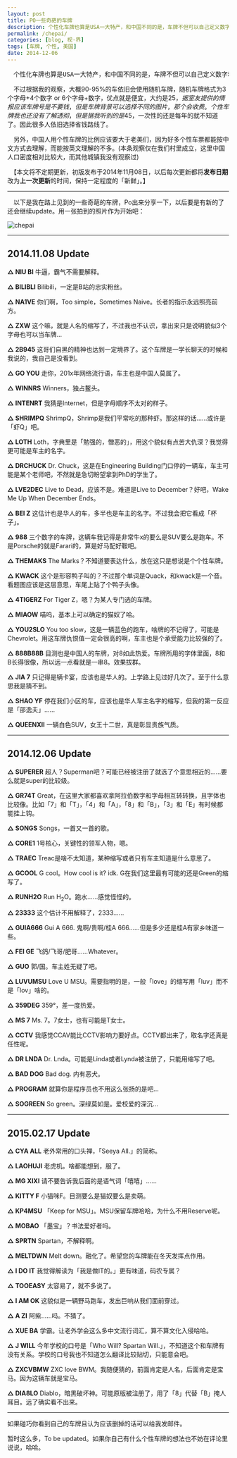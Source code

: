 ```yaml
---
layout: post
title: PO一些奇葩的车牌
description: 个性化车牌也算是USA一大特产，和中国不同的是，车牌不但可以自己定义数字和字母，同时还能自定义位数，这样就组成了丰富的车牌体系，拥有无限的可能……
permalink: /chepai/
categories: [blog, 视·界]
tags: [车牌, 个性, 美国]
date: 2014-12-06
---
```


<pre>　个性化车牌也算是USA一大特产，和中国不同的是，车牌不但可以自己定义数字和字母，同时还能自定义位数，这样就组成了丰富的车牌体系，拥有无限的可能……</pre>

　不过根据我的观察，大概90-95%的车依旧会使用随机车牌，随机车牌格式为3个字母+4个数字 or 6个字母+数字，优点就是便宜，大约是$25，据室友提供的情报应该车牌号是不要钱，但是车牌背景可以选择不同的图片，那个会收费。个性车牌我也还没有了解透彻，但是据我听到的是$45，一次性的还是每年的就不知道了。因此很多人依旧选择省钱路线了。

　另外，中国人用个性车牌的比例应该要大于老美们，因为好多个性车票都能按中文方式去理解，而能按英文理解的不多。(本条观察仅在我们村里成立，这里中国人口密度相对比较大，而其他城镇我没有观察过)

　【本文将不定期更新，初版发布于2014年11月08日，以后每次更新都将**发布日期**改为**上一次更新**的时间，保持一定程度的「新鲜」。】

----

　以下是我在路上见到的一些奇葩的车牌，Po出来分享一下，以后要是有新的了还会继续update。用一张拍到的照片作为开始吧：

![chepai](http://lanternd.qiniudn.com/Pic4Post/chepai/chepai.jpg)

------

## 2014.11.08 Update

**△ NIU BI**
牛逼，霸气不需要解释。

**△ BILIBLI**
Bilibili，一定是B站的忠实粉丝。

**△ NA1VE**
你们啊，Too simple，Sometimes Naive。长者的指示永远照亮前方。

**△ ZXW**
这个嘛，就是人名的缩写了，不过我也不认识，拿出来只是说明貌似3个字母也可以当车牌…

**△ 2B945**
这哥们自黑的精神也达到一定境界了。这个车牌是一学长聊天的时候和我说的，我自己是没看到。

**△ GO YOU**
走你，201x年网络流行语，车主也是中国人莫属了。

**△ WINNRS**
Winners，独占鳌头。

**△ INTENRT**
我猜是Internet，但是字母顺序不太对的样子。

**△ SHRIMPQ**
ShrimpQ，Shrimp是我们平常吃的那种虾。那这样的话……或许是「虾Q」吧。

**△ LOTH**
Loth，字典里是「勉强的，憎恶的」，用这个貌似有点苦大仇深？我觉得更可能是车主的名字。

**△ DRCHUCK**
Dr. Chuck，这是在Engineering Building门口停的一辆车，车主可能是某个老师吧，不然就是急切盼望拿到PhD的学生了。

**△ LVE2DEC**
Live to Dead，应该不是。难道是Live to December？好吧，Wake Me Up When December Ends。

**△ BEI Z**
这估计也是华人的车，多半也是车主的名字。不过我会把它看成「杯子」。

**△ 988**
三个数字的车牌，这辆车我记得是非常牛x的要么是SUV要么是跑车。不是Porsche的就是Farari的，算是好马配好鞍吧。

**△ THEMAKS**
The Marks？不知道要表达什么，放在这只是想说是个个性车牌。

**△ KWACK**
这个是形容鸭子叫的？不过那个单词是Quack，和kwack是一个音。看题图应该是这层意思，车尾上贴了个鸭子头像。

**△ 4TIGERZ**
For Tiger Z，嗯？为某人专门选的车牌。

**△ MIAOW**
喵呜，基本上可以确定的猫奴了哈。

**△ YOU2SLO**
You too slow，这是一辆蓝色的跑车，啥牌的不记得了，可能是Chevrolet。用这车牌仇恨值一定会很高的啊，车主也是个承受能力比较强的了。

**△ 888B88B**
目测也是中国人的车牌，对8如此热爱。车牌所用的字体里面，8和B长得很像，所以远一点看就是一串8。效果拔群。

**△ JIA 7**
只记得是辆卡宴，应该也是华人的。上学路上见过好几次了。至于什么意思我是猜不到。

**△ SHAO YF**
停在我们小区的车，应该也是华人车主名字的缩写，但我的第一反应是「邵逸夫」……

**△ QUEENXII**
一辆白色SUV，女王十二世，真是彰显贵族气质。

------

## 2014.12.06 Update

**△ SUPERER**
超人？Superman吧？可能已经被注册了就选了个意思相近的……要么就是super的比较级。

**△ GR74T**
Great，在这里大家都喜欢拿阿拉伯数字和字母相互转转换，且字体也比较像。比如「7」和「T」，「4」和「A」，「8」和「B」，「3」和「E」有时候都能挂上钩。

**△ SONGS**
Songs，一首又一首的歌。

**△ CORE1**
1号核心，关键性的领军人物，嗯。

**△ TRAEC**
Treac是啥不太知道，某种缩写或者只有车主知道是什么意思了。

**△ GCOOL**
G cool。How cool is it? idk. G在我们这里最有可能的还是Green的缩写了。

**△ RUNH2O**
Run H<sub>2</sub>O。跑水……感觉怪怪的。

**△ 23333**
这个估计不用解释了，2333……

**△ GUIA666**
Gui A 666. 鬼啊/贵啊/桂A 666……但是多少还是桂A有家乡味道一些。

**△ FEI GE**
飞鸽/飞哥/肥哥……Whatever。

**△ GUO**
郭/国。车主姓无疑了吧。

**△ LUVUMSU**
Love U MSU。需要指明的是，一般「love」的缩写用「luv」而不是「lov」啥的。

**△ 359DEG**
359°，差一度热爱。

**△ MS 7**
Ms. 7。7女士，也有可能是T女士。

**△ CCTV**
我感觉CCAV能比CCTV影响力要好点。CCTV都出来了，取名字还真是任性呢。

**△ DR LNDA**
Dr. Lnda。可能是Linda或者Lynda被注册了，只能用缩写了吧。

**△ BAD DOG**
Bad dog. 内有恶犬。

**△ PROGRAM**
就算你是程序员也不用这么张扬的是吧…

**△ SOGREEN**
So green。深绿莫如是。爱校爱的深沉…

------

## 2015.02.17 Update

**△ CYA ALL**
老外常用的口头禅，「Seeya All.」的简称。

**△ LAOHUJI**
老虎机。啥都能想到，服了。

**△ MG XIXI**
请不要告诉我后面的是语气词「嘻嘻」……

**△ KITTY F**
小猫咪F。目测要么是猫奴要么是卖萌。

**△ KP4MSU**
「Keep for MSU」。MSU保留车牌哈哈，为什么不用Reserve呢。

**△ MOBAO**
「墨宝」？书法爱好者吗。

**△ SPRTN**
Spartan，不解释啊。

**△ MELTDWN**
Melt down。融化了。希望您的车牌能在冬天发挥点作用。

**△ I DO IT**
我觉得解读为「我是做IT的。」更有味道，码农专属？

**△ TOOEASY**
太容易了，就不多说了。

**△ I AM OK**
这貌似是一辆野马跑车，发出巨响从我们面前穿过。

**△ A ZI**
阿紫……吗。不猜了。

**△ XUE BA**
学霸。让老外学会这么多中文流行词汇，算不算文化入侵哈哈。

**△ J WILL**
今年学校的口号是「Who Will? Spartan Will.」，不知道这个和车牌有没有关系。学校的口号我也不知道怎么翻译比较贴切，只能意会吧。

**△ ZXCVBMW**
ZXC love BWM。我随便猜的，前面肯定是人名，后面肯定是宝马。因为这辆车就是宝马。

**△ DIA8LO**
Diablo，暗黑破坏神。可能原版被注册了，用了「8」代替「B」掩人耳目。远了确实看不出来。

------

如果碰巧你看到自己的车牌且认为应该删掉的话可以给我发邮件。

暂时这么多，To be updated。如果你自己有什么个性车牌的想法也不妨在评论里说说，哈哈。


